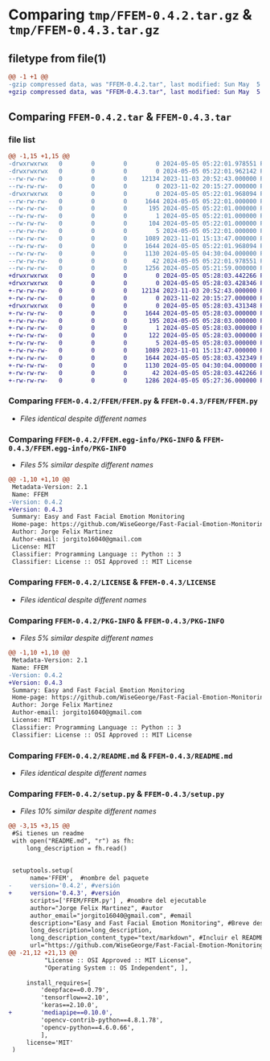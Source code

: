 # Comparing `tmp/FFEM-0.4.2.tar.gz` & `tmp/FFEM-0.4.3.tar.gz`

## filetype from file(1)

```diff
@@ -1 +1 @@
-gzip compressed data, was "FFEM-0.4.2.tar", last modified: Sun May  5 05:22:01 2024, max compression
+gzip compressed data, was "FFEM-0.4.3.tar", last modified: Sun May  5 05:28:03 2024, max compression
```

## Comparing `FFEM-0.4.2.tar` & `FFEM-0.4.3.tar`

### file list

```diff
@@ -1,15 +1,15 @@
-drwxrwxrwx   0        0        0        0 2024-05-05 05:22:01.978551 FFEM-0.4.2/
-drwxrwxrwx   0        0        0        0 2024-05-05 05:22:01.962142 FFEM-0.4.2/FFEM/
--rw-rw-rw-   0        0        0    12134 2023-11-03 20:52:43.000000 FFEM-0.4.2/FFEM/FFEM.py
--rw-rw-rw-   0        0        0        0 2023-11-02 20:15:27.000000 FFEM-0.4.2/FFEM/__init__.py
-drwxrwxrwx   0        0        0        0 2024-05-05 05:22:01.968094 FFEM-0.4.2/FFEM.egg-info/
--rw-rw-rw-   0        0        0     1644 2024-05-05 05:22:01.000000 FFEM-0.4.2/FFEM.egg-info/PKG-INFO
--rw-rw-rw-   0        0        0      195 2024-05-05 05:22:01.000000 FFEM-0.4.2/FFEM.egg-info/SOURCES.txt
--rw-rw-rw-   0        0        0        1 2024-05-05 05:22:01.000000 FFEM-0.4.2/FFEM.egg-info/dependency_links.txt
--rw-rw-rw-   0        0        0      104 2024-05-05 05:22:01.000000 FFEM-0.4.2/FFEM.egg-info/requires.txt
--rw-rw-rw-   0        0        0        5 2024-05-05 05:22:01.000000 FFEM-0.4.2/FFEM.egg-info/top_level.txt
--rw-rw-rw-   0        0        0     1089 2023-11-01 15:13:47.000000 FFEM-0.4.2/LICENSE
--rw-rw-rw-   0        0        0     1644 2024-05-05 05:22:01.968094 FFEM-0.4.2/PKG-INFO
--rw-rw-rw-   0        0        0     1130 2024-05-05 04:30:04.000000 FFEM-0.4.2/README.md
--rw-rw-rw-   0        0        0       42 2024-05-05 05:22:01.978551 FFEM-0.4.2/setup.cfg
--rw-rw-rw-   0        0        0     1256 2024-05-05 05:21:59.000000 FFEM-0.4.2/setup.py
+drwxrwxrwx   0        0        0        0 2024-05-05 05:28:03.442266 FFEM-0.4.3/
+drwxrwxrwx   0        0        0        0 2024-05-05 05:28:03.428346 FFEM-0.4.3/FFEM/
+-rw-rw-rw-   0        0        0    12134 2023-11-03 20:52:43.000000 FFEM-0.4.3/FFEM/FFEM.py
+-rw-rw-rw-   0        0        0        0 2023-11-02 20:15:27.000000 FFEM-0.4.3/FFEM/__init__.py
+drwxrwxrwx   0        0        0        0 2024-05-05 05:28:03.431348 FFEM-0.4.3/FFEM.egg-info/
+-rw-rw-rw-   0        0        0     1644 2024-05-05 05:28:03.000000 FFEM-0.4.3/FFEM.egg-info/PKG-INFO
+-rw-rw-rw-   0        0        0      195 2024-05-05 05:28:03.000000 FFEM-0.4.3/FFEM.egg-info/SOURCES.txt
+-rw-rw-rw-   0        0        0        1 2024-05-05 05:28:03.000000 FFEM-0.4.3/FFEM.egg-info/dependency_links.txt
+-rw-rw-rw-   0        0        0      122 2024-05-05 05:28:03.000000 FFEM-0.4.3/FFEM.egg-info/requires.txt
+-rw-rw-rw-   0        0        0        5 2024-05-05 05:28:03.000000 FFEM-0.4.3/FFEM.egg-info/top_level.txt
+-rw-rw-rw-   0        0        0     1089 2023-11-01 15:13:47.000000 FFEM-0.4.3/LICENSE
+-rw-rw-rw-   0        0        0     1644 2024-05-05 05:28:03.432349 FFEM-0.4.3/PKG-INFO
+-rw-rw-rw-   0        0        0     1130 2024-05-05 04:30:04.000000 FFEM-0.4.3/README.md
+-rw-rw-rw-   0        0        0       42 2024-05-05 05:28:03.442266 FFEM-0.4.3/setup.cfg
+-rw-rw-rw-   0        0        0     1286 2024-05-05 05:27:36.000000 FFEM-0.4.3/setup.py
```

### Comparing `FFEM-0.4.2/FFEM/FFEM.py` & `FFEM-0.4.3/FFEM/FFEM.py`

 * *Files identical despite different names*

### Comparing `FFEM-0.4.2/FFEM.egg-info/PKG-INFO` & `FFEM-0.4.3/FFEM.egg-info/PKG-INFO`

 * *Files 5% similar despite different names*

```diff
@@ -1,10 +1,10 @@
 Metadata-Version: 2.1
 Name: FFEM
-Version: 0.4.2
+Version: 0.4.3
 Summary: Easy and Fast Facial Emotion Monitoring
 Home-page: https://github.com/WiseGeorge/Fast-Facial-Emotion-Monitoring-FFEM-Package
 Author: Jorge Felix Martinez
 Author-email: jorgito16040@gmail.com
 License: MIT
 Classifier: Programming Language :: Python :: 3
 Classifier: License :: OSI Approved :: MIT License
```

### Comparing `FFEM-0.4.2/LICENSE` & `FFEM-0.4.3/LICENSE`

 * *Files identical despite different names*

### Comparing `FFEM-0.4.2/PKG-INFO` & `FFEM-0.4.3/PKG-INFO`

 * *Files 5% similar despite different names*

```diff
@@ -1,10 +1,10 @@
 Metadata-Version: 2.1
 Name: FFEM
-Version: 0.4.2
+Version: 0.4.3
 Summary: Easy and Fast Facial Emotion Monitoring
 Home-page: https://github.com/WiseGeorge/Fast-Facial-Emotion-Monitoring-FFEM-Package
 Author: Jorge Felix Martinez
 Author-email: jorgito16040@gmail.com
 License: MIT
 Classifier: Programming Language :: Python :: 3
 Classifier: License :: OSI Approved :: MIT License
```

### Comparing `FFEM-0.4.2/README.md` & `FFEM-0.4.3/README.md`

 * *Files identical despite different names*

### Comparing `FFEM-0.4.2/setup.py` & `FFEM-0.4.3/setup.py`

 * *Files 10% similar despite different names*

```diff
@@ -3,15 +3,15 @@
 #Si tienes un readme
 with open("README.md", "r") as fh:
     long_description = fh.read()
 
 
 setuptools.setup(
      name='FFEM',  #nombre del paquete
-     version='0.4.2', #versión
+     version='0.4.3', #versión
      scripts=['FFEM/FFEM.py'] , #nombre del ejecutable
      author="Jorge Felix Martinez", #autor
      author_email="jorgito16040@gmail.com", #email
      description="Easy and Fast Facial Emotion Monitoring", #Breve descripción
      long_description=long_description,
      long_description_content_type="text/markdown", #Incluir el README.md si lo has creado
      url="https://github.com/WiseGeorge/Fast-Facial-Emotion-Monitoring-FFEM-Package", #url donde se encuentra tu paquete en Github
@@ -21,12 +21,13 @@
          "License :: OSI Approved :: MIT License",
          "Operating System :: OS Independent", ],
     
     install_requires=[
         'deepface==0.0.79',
         'tensorflow==2.10',
         'keras==2.10.0',
+        'mediapipe==0.10.0',
         'opencv-contrib-python==4.8.1.78',
         'opencv-python==4.6.0.66',
         ],
     license='MIT'
 )
```

